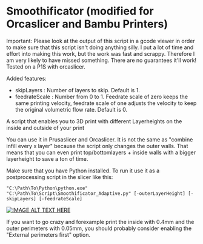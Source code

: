 # Smoothificator (modified for Orcaslicer and Bambu Printers)
Important: Please look at the output of this script in a gcode viewer in order to make sure that this script isn't doing anything silly.
I put a lot of time and effort into making this work, but the work was fast and scrappy. Therefore I am very likely to have missed something. There are no guarantees it'll work! Tested on a P1S with orcaslicer. 

Added features:
- skipLayers <int> : Number of layers to skip. Default is 1.
- feedrateScale <float> : Number from 0 to 1. Feedrate scale of zero keeps the same printing velocity, feedrate scale of one adjusts the velocity to keep the original volumetric flow rate. Default is 0.

A script that enables you to 3D print with different Layerheights on the inside and outside of your print

You can use it in Prusaslicer and Orcaslicer. It is not the same as "combine infill every x layer" because the script only changes the outer walls. That means that you can even print top/bottomlayers + inside walls with a bigger layerheight to save a ton of time. 

Make sure that you have Python installed.
To run it use it as a postprocessing script in the slicer like this:

```"C:\Path\To\Python\python.exe" "C:\Path\To\Script\Smoothificator_Adaptive.py" [-outerLayerHeight] [-skipLayers] [-feedrateScale]```

[![IMAGE ALT TEXT HERE](https://img.youtube.com/vi/MffF5_rbtW8/0.jpg)](https://www.youtube.com/watch?v=MffF5_rbtW8)


If you want to go crazy and forexample print the inside with 0.4mm and the outer perimeters with 0.05mm, you should probably consider enabling the "External perimeters first" option.

